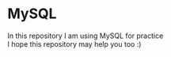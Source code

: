 # MySQL

In this repository I am using MySQL for practice
<br>
I hope this repository may help you too :)
